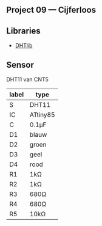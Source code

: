 ## Project 09 — Cijferloos

## Libraries

 * [DHTlib](https://github.com/RobTillaart/DHTlib)

## Sensor
 
 DHT11 van CNT5 

| label | type |
|----|----|
| S  | DHT11 |
| IC | ATtiny85 |
| C  | 0.1µF |
| D1 | blauw |
| D2 | groen |
| D3 | geel |
| D4 | rood |
| R1 | 1kΩ |
| R2 | 1kΩ |
| R3 | 680Ω |
| R4 | 680Ω |
| R5 | 10kΩ |
